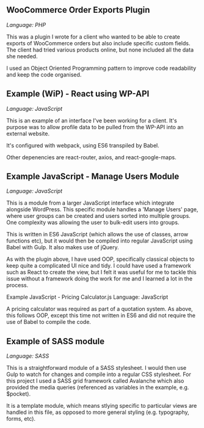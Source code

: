 ## WooCommerce Order Exports Plugin
_Language: PHP_

This was a plugin I wrote for a client who wanted to be able to create exports of WooCommerce orders but also include specific custom fields. The client had tried various products online, but none included all the data she needed.

I used an Object Oriented Programming pattern to improve code readability and keep the code organised.

## Example (WiP) - React using WP-API
_Language: JavaScript_

This is an example of an interface I've been working for a client. It's purpose was to allow profile data to be pulled from the WP-API into an external website.

It's configured with webpack, using ES6 transpiled by Babel.

Other depenencies are react-router, axios, and react-google-maps.

## Example JavaScript - Manage Users Module
_Language: JavaScript_

This is a module from a larger JavaScript interface which integrate alongside WordPress. This specific module handles a 'Manage Users' page, where user groups can be created and users sorted into multiple groups. One complexity was allowing the user to bulk-edit users into groups.

This is written in ES6 JavaScript (which allows the use of classes, arrow functions etc), but it would then be compiled into regular JavaScript using Babel with Gulp. It also makes use of jQuery.

As with the plugin above, I have used OOP, specifically classical objects to keep quite a complicated UI nice and tidy. I could have used a framework such as React to create the view, but I felt it was useful for me to tackle this issue without a framework doing the work for me and I learned a lot in the process. 

Example JavaScript - Pricing Calculator.js
Language: JavaScript

A pricing calculator was required as part of a quotation system. As above, this follows OOP, except this time not written in ES6 and did not require the use of Babel to compile the code.

## Example of SASS module
_Language: SASS_

This is a straightforward module of a SASS stylesheet. I would then use Gulp to watch for changes and compile into a regular CSS stylesheet. For this project I used a SASS grid framework called Avalanche which also provided the media queries (referenced as variables in the example, e.g. $pocket).

It is a template module, which means stlying specific to particular views are handled in this file, as opposed to more general styling (e.g. typography, forms, etc).
